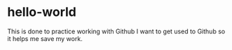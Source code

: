 # hello-world
This is done to practice working with Github
I want to get used to Github so it helps me save my work.

